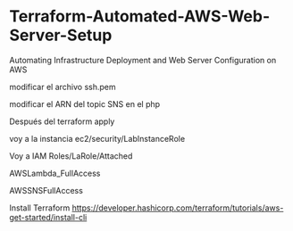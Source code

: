 # Terraform-Automated-AWS-Web-Server-Setup

Automating Infrastructure Deployment and Web Server Configuration on AWS 

modificar el archivo ssh.pem

modificar el ARN del topic SNS en el php

Después del terraform apply

voy a la instancia ec2/security/LabInstanceRole

Voy a IAM Roles/LaRole/Attached

AWSLambda_FullAccess

AWSSNSFullAccess

Install Terraform
https://developer.hashicorp.com/terraform/tutorials/aws-get-started/install-cli
